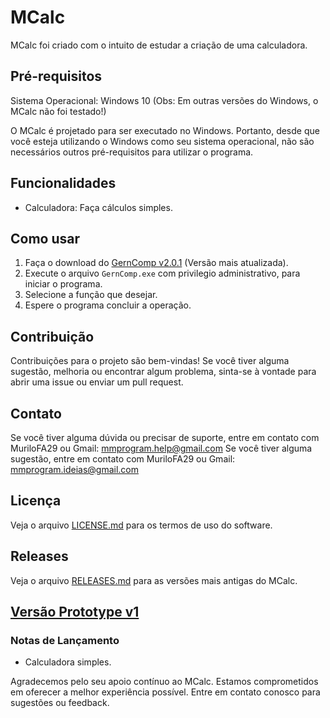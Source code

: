 # MCalc
MCalc foi criado com o intuito de estudar a criação de uma calculadora.


## Pré-requisitos

Sistema Operacional: Windows 10 (Obs: Em outras versões do Windows, o MCalc não foi testado!)

O MCalc é projetado para ser executado no Windows. Portanto, desde que você esteja utilizando o Windows como seu sistema operacional, não são necessários outros pré-requisitos para utilizar o programa.


## Funcionalidades

- Calculadora: Faça cálculos simples.


## Como usar

1. Faça o download do [GernComp v2.0.1](https://github.com/MuriloFA29/GernComp/releases/tag/v2.0.1) (Versão mais atualizada).
2. Execute o arquivo `GernComp.exe` com privilegio administrativo, para iniciar o programa.
3. Selecione a função que desejar.
4. Espere o programa concluir a operação.


## Contribuição

Contribuições para o projeto são bem-vindas! Se você tiver alguma sugestão, melhoria ou encontrar algum problema, sinta-se à vontade para abrir uma issue ou enviar um pull request.


## Contato

Se você tiver alguma dúvida ou precisar de suporte, entre em contato com MuriloFA29 ou Gmail: mmprogram.help@gmail.com
Se você tiver alguma sugestão, entre em contato com MuriloFA29 ou Gmail: mmprogram.ideias@gmail.com


## Licença

Veja o arquivo [LICENSE.md](LICENSE.md) para os termos de uso do software.


## Releases

Veja o arquivo [RELEASES.md](RELEASES.md) para as versões mais antigas do MCalc.


## [Versão Prototype v1](https://github.com/MuriloFA29/GernComp/releases/tag/v2.0.1)

### Notas de Lançamento

- Calculadora simples.

Agradecemos pelo seu apoio contínuo ao MCalc. Estamos comprometidos em oferecer a melhor experiência possível. Entre em contato conosco para sugestões ou feedback.
